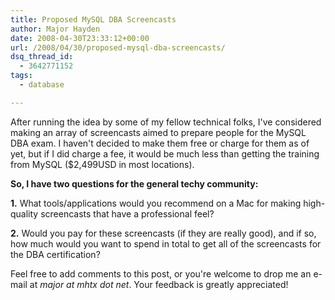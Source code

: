```yaml
---
title: Proposed MySQL DBA Screencasts
author: Major Hayden
date: 2008-04-30T23:33:12+00:00
url: /2008/04/30/proposed-mysql-dba-screencasts/
dsq_thread_id:
  - 3642771152
tags:
  - database

---
```

After running the idea by some of my fellow technical folks, I've considered making an array of screencasts aimed to prepare people for the MySQL DBA exam. I haven't decided to make them free or charge for them as of yet, but if I did charge a fee, it would be much less than getting the training from MySQL ($2,499USD in most locations).

**So, I have two questions for the general techy community:**

**1.** What tools/applications would you recommend on a Mac for making high-quality screencasts that have a professional feel?

**2.** Would you pay for these screencasts (if they are really good), and if so, how much would you want to spend in total to get all of the screencasts for the DBA certification?

Feel free to add comments to this post, or you're welcome to drop me an e-mail at _major at mhtx dot net_. Your feedback is greatly appreciated!
